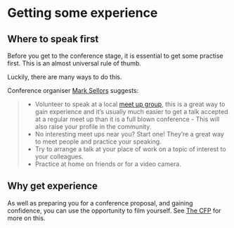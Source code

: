 # Getting some experience

## Where to speak first

Before you get to the conference stage, it is essential to get some practise first. This is an almost universal rule of thumb.

Luckily, there are many ways to do this.

Conference organiser [Mark Sellors](https://twitter.com/sellorm) suggests:

> - Volunteer to speak at a local [meet up group](https://www.meetup.com/), this is a great way to gain experience and it’s usually much easier to get a talk accepted at a regular meet up than it is a full blown conference - This will also raise your profile in the community.
> - No interesting meet ups near you? Start one! They’re a great way to meet people and practice your speaking.
> - Try to arrange a talk at your place of work on a topic of interest to your colleagues.
> - Practice at home on friends or for a video camera.

## Why get experience

As well as preparing you for a conference proposal, and gaining confidence, you can use the opportunity to film yourself. See [The CFP](https://github.com/katharinebeaumont/conference-talk-proposal-advice/blob/master/4.%20Submitting%20the%20Proposal/The%20CFP.md) for more on this.
